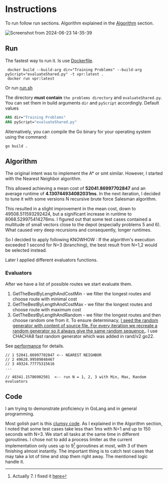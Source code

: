 # Instructions 

To run follow run sections. Algorithm explained in the [Algorithm](Algorithm) section.

![Screenshot from 2024-06-23 14-35-39](https://github.com/im7mortal/vrp_challenge/assets/5336231/34afa20f-b16c-4305-bf3b-6c8ce62b91e1)


## Run

The fastest way to run it. Is use [Dockerfile](Dockerfile). 
```shell
 docker build --build-arg dir="Training Problems" --build-arg pyScript="evaluateShared.py" -t vpr:latest .
 docker run vpr:latest
```

Or run [run.sh](run.sh)

The directory **must contain** `the problems directory` and `evaluateShared.py`. You can set them in build arguments `dir` and `pyScript` accordingly.
Default values 

```dockerfile
ARG dir="Training Problems"
ARG pyScript="evaluateShared.py"
```


Alternatively, you can compile the Go binary for your operating system using the command:
```shell
go build .
```

## Algorithm

The original intent was to implement the A* or smt similar. However, I started with the Nearest Neighbor algorithm.

This allowed achieving a mean cost of **52041.86997702847** and an average runtime of **4.130744934082031ms**. In the next iteration, I decided to tune it with some versions N recursive brute force Salesman algorithm.

This resulted in a slight improvement in the mean cost, down to 49508.511593292424, but a significant increase in runtime to 8068.529975414276ms. I figured out that some test cases contained a multitude of small vectors close to the depot (especially problems 5 and 6). What caused very deep recursions and consequently, longer runtimes.

So I decided to apply following KNOWHOW : If the algorithm's execution exceeded 1 second for N=3 (branching), the best result from N=1,2 would be selected instead. 

Later I applied different evaluators functions.

### Evaluators

After we have a list of possible routes we start evaluate them. 

1. GetTheBestByLengthAndCostMin - we filter the longest routes and choose route with minimal cost
2. GetTheBestByLengthAndCostMax - we filter the longest routes and choose route with maximum cost
3. GetTheBestByLengthAndRandom - we filter the longest routes and then choose random one from it. To ensure determinacy,
    [I seed the random generator with content of source file. For every iteration we recreate a random generator so it always give the same random sequence.](https://github.com/im7mortal/vrp_challenge/blob/69840eca370154a4a7193e7dd64c5bf74922b6c4/pkg/solvers/utils/parser.go#L81-L108). I use CHACHA8 fast random generator which was added in rand/v2 go22.


See [performance](PERFORMANCE_LOG.md) for details.
```
// 1 52041.86997702847 <-- NEAREST NEIGHBOR
// 2 49628.99589848467
// 3 49324.77775315616
...

// 48341.15786902501  <-- run N = 1, 2, 3 with Min, Max, Random evaluators 
```

## Code

I am trying to demonstrate proficiency in GoLang and in general programming.

Most golish part is this [clumsy code](https://github.com/im7mortal/vrp_challenge/blob/0f8ef3a515d5668c157e8b1731f31d6a844bd8bc/pkg/solvers/parrallel.go#L45-L119). As I explained in the Algorithm section, I noted that some test cases take less than 1ms with N=1 and up to 150 seconds with N=3.
    We start all tasks at the same time in different goroutines. I chose not to add a process limiter as the current implementation only uses up to 9[^1] goroutines at most, with 3 of them finishing almost instantly.
    The important thing is to catch test cases that may take a lot of time and stop them right away. The mentioned logic handle it.


[^1]: Actually 7. I fixed it [here](https://github.com/im7mortal/vrp_challenge/commit/f07aaae7d02e4f3fe63062d9bff7070842e36c78)